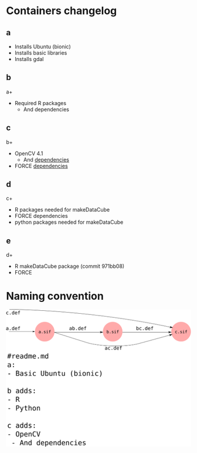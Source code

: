 # Containers changelog

## a
- Installs Ubuntu (bionic)
- Installs basic libraries
- Installs gdal

## b
a+
- Required R packages
  - And dependencies

## c
b+
- OpenCV 4.1
  - And [dependencies](https://docs.opencv.org/4.1.0/d7/d9f/tutorial_linux_install.html)
- FORCE [dependencies](https://force-eo.readthedocs.io/en/latest/setup/depend.html)
## d
c+
- R packages needed for makeDataCube
- FORCE dependencies
- python packages needed for makeDataCube
## e
d+
- R makeDataCube package (commit 971bb08)
- FORCE 

# Naming convention
![image](img/diagram.png)
